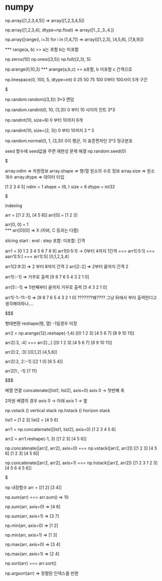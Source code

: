 # numpy

np.array([1,2,3,4,5)]
=> array([1,2,3,4,5])


np.array([1,2,3,4], dtype=np.float)
=> array([1.,2.,3.,4.])


np.array([range(i, i+3) for i in [1,4,7])
=> array([[1,2,3], [4,5,6], [7,8,9]])

*** range(a, b) >> a는 포함 b는 미포함


np.zeros(10)
np.ones((3,5))
np.full((2,3), 5)


np.arange(0,10,2)
*** arange(a,b,c) >> a포함, b 미포함 c 간격으로

np.linespace(0, 100, 5, dtype=int)
0 25 50 75 100
0부터 100사이 5개 구간



$$$$$$$$$$$$$$$$$$$$$$$$$$$$$$$$$



np.random.random((3,3))
3*3 랜덤

np.random.randint(0, 10, (3,3))
0 부터 10 사이의 인트 3*3

np.randint(10, size=6)
0 부터 10까지 6개

np.randint(10, size=(2, 3))
0 부터 10까지 2 * 3


np.random.normal(0, 1, (3,3))
0이 평균, 이 표준편차인 3*3 정규분포



seed 함수에 seed값을 주면 재현성 문제 해결
np.random.seed(0)




$$$$$$$$$$$$$$$$$$$$$$$$$$$$$$$$$



array.ndim => 차원정보
array.shape => 행/열 원소의 수조 정보
array.size => 원소 개수
array.dtype => 데이터 타입

[1 2 3 4 5]
ndim = 1
shape = (6, )
size = 6
dtype = int32



$$$$$$$$$$$$$$$$$$$$$$$$$$$$$$$$$



indexing

arr = [[1 2 3], [4 5 6]]
arr[0] = [1 2 3]

arr[0, 0] = 1   
 *** arr[0][0] => X (자바, C 등과는 다름)

slicing
start : end : step
포함: 미포함: 간격

arr1 = [0 1 2 3 4 5 6 7 8 9]
arr1[0:5:1] -> 0부터 4까지 1간격 === arr1[:5:1] === aarr1[:5:] === arr1[:5]
[0,1,2,3,4]


arr1[2:9:2] => 2 부터 8까지 간격 2
arr[2::2] => 2부터 끝까지 간격 2

arr1[::-1] => 거꾸로 출력
[9 8 7 6 5 4 3 2 1 0]

arr[5::-1] => 5번째부터 끝까지 거꾸로 출력
[5 4 3 2 1 0]

arr1[-1:-11:-1] => 
[9 8 7 6 5 4 3 2 1 0] ???????왜????
그냥 뒤에서 부터 출력한다고 생각해야하나....


$$$$$$$$$$$$$$$$$$$$$$$$$$$$$$$$$$$


형태변환
reshape(행, 열)
-1일경우 미정


arr2 = np.arange(12).reshape(-1,4)
[[0 1 2 3]
 [4 5 6 7]
 [8 9 10 11]]
 
 
 arr2[:3, :4] === arr2[:,:]
 [[0 1 2 3]
 [4 5 6 7]
 [8 9 10 11]]

arr2[:2, :3]
[[0,1,2]
 [4,5,6]]
 
arr2[:2, 2::-1]
[[2 1 0]
 [6 5 4]]
 
 
arr2[1:, -1]
[7 11]



$$$$$$$$$$$$$$$$$$$$$$$$$$$$$$$$$$$$$$$$$$$$$$$$$$$$$$$



배열 연결
concatenate([list1, list2], axis=0)
axis 0 -> 첫번째 축

2차원 배열의 경우
axis 0 -> 아래
axis 1 -> 옆

np.vstack () vertical stack
np.hstack () horizon stack


list1 = [1 2 3]
list2 = [4 5 6]

arr1 = np.concaternate([list1, list2], axis=0)
[1 2 3 4 5 6]

arr2 = arr1.reshape(-1, 3)
[[1 2 3]
 [4 5 6]]
 

np.concatenate([arr2, arr2], axis=0) === np.vstack([arr2, arr2])
[[1 2 3]
 [4 5 6]
 [1 2 3]
 [4 5 6]]


np.concatenate([arr2, arr2], axis=1) === np.hstack([arr2, arr2])
[[1 2 3 1 2 3]
 [4 5 6 4 5 6]]



$$$$$$$$$$$$$$$$$$$$$$$$$$$$$$$$$$$$$$$$$$$$$$$$$


np 내장함수
arr = 
[[1 2]
 [3 4]]


np.sum(arr) === arr.sum()
=> 10

np.sum(arr, axis=0) 
=> [4 6]

np.sum(arr, axis=1) 
=> [3 7]

np.min(arr, axis=0) 
=> [1 2]

np.min(arr, axis=1) 
=> [1 3]

np.max(arr, axis=0) 
=> [3 4]

np.max(arr, axis=1) 
=> [2 4]


np.sort(arr) === arr.sort()

np.argsort(arr) => 정렬된 인덱스를 반환
